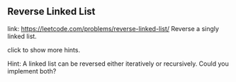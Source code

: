 ## Reverse Linked List 
link: <https://leetcode.com/problems/reverse-linked-list/>
Reverse a singly linked list.

click to show more hints.

Hint:
A linked list can be reversed either iteratively or recursively. Could you implement both?
